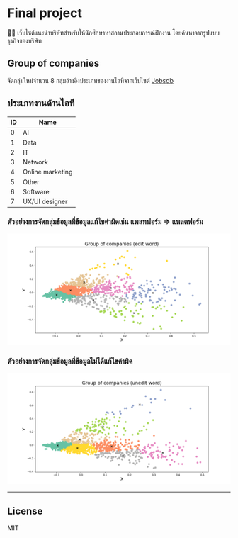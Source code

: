# Final project

🧑‍💻 เว็บไซต์แนะนำบริษัทสำหรับให้นักศึกษาหาสถานประกอบการณ์ฝึกงาน โดยค้นหาจากรูปแบบธุรกิจของบริษัท

## Group of companies

จัดกลุ่มใหม่จำนวน 8 กลุ่มอ้างอิงประเภทของงานไอทีจากเว็บไซต์ [Jobsdb](https://th.jobsdb.com/th/th/jobs/งานไอที/1)

## ประเภทงานด้านไอที

| ID  | Name             |
| --- | ---------------- |
| 0   | AI               |
| 1   | Data             |
| 2   | IT               |
| 3   | Network          |
| 4   | Online marketing |
| 5   | Other            |
| 6   | Software         |
| 7   | UX/UI designer   |

### ตัวอย่างการจัดกลุ่มข้อมูลที่ข้อมูลแก้ไขคำผิดเช่น แพลทฟอร์ม => แพลตฟอร์ม

![text_clustering](./screenshort/8_cluster_editword.png)

### ตัวอย่างการจัดกลุ่มข้อมูลที่ข้อมูลไม่ได้แก้ไขคำผิด

![clustering_uneditword](./screenshort/8_cluster_uneditword.png)

---

## License

MIT
